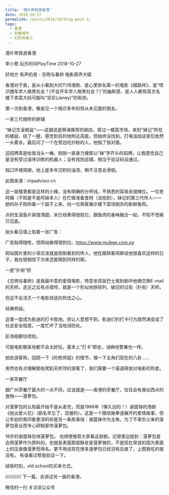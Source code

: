 ```yaml
---
title: '港片带我游香港'
date: 2018-10-27
permalink: /posts/2018/10/blog-post-1/
tags:
  - 香港
  - 折叠城市
  - 幻彩咏香江
---
```


港片带我游香港

李小卷  玩乐时间PlayTime  2018-10-27

好地方
有声奶昔 - 志明与春娇 电影原声大碟

香港对于我，是从小看到大的TVB港剧、是心里排名第一的电影《细路祥》、是“唔识揸车学人做黑社会？(不会开车学人做黑社会？)”的幽默感、是人人都有英文名楼下卖菜大妈可能叫“坚尼(Janey)”的街坊。

第一次到香港，像是见一个相识多年的但从未见面的朋友。
 
一家三代相传的粥铺

“妹记生滚粥品”——这据说是蔡澜推荐的粥店。穿过一楼菜市场，来到“妹记”所在的楼层，绕了一圈，感觉到目的地附近高能，但始终没找到。打电话给店家后依然一头雾水。最后问了一个在旁边吃炒粉的人，他指了指对面。

这招牌真是给我当头一棒。刚刚一直奋力搜索以“妹”字开头的招牌，让我感觉自己是没有受过语序训练的机器人；没有找到店铺，相当于验证码没通过。

档口环境简陋，地上是多年沉积的油渍，稍不注意会滑倒。

此图来源：tripadvisor.cn

这一层楼里都是这样的小摊，没有明确的分界线，不熟悉的容易坐错摊位。一位老阿姨（不知是不是阿妹本人）在忙碌准备食材（没拍到），妹记的第三代传人——她的孙子刚拎着一个袋子上来，向一位熟客展示楼下菜场刚杀的新鲜鱼肉。

点的生滚鱼片粥很清甜，米已经煮得很软烂，跟鱼肉的香味融合一起，不知不觉碗已见底。


抬头看见墙上贴着一张广告：


广告贴得随性，但网站做得很到位。https://www.muikee.com.sg

网站图片里的小哥应该就是刚刚看到的传人，他在跟熟客闲聊说他很喜欢这样的日子，我也很相信下次来还能喝到同样的粥。
 
一座“扑街”桥

《志明与春娇》是我最中意的爱情电影，特意坐双层巴士晃到剧中他俩交换E-mail的天桥。走近之后有点错愕，就是一个形似地铁班列、破旧的过街（扑街）天桥。

但这不会浇灭一个电影信徒的热忱之心。

经典桥段。


这里一度成为影迷的打卡胜地。但让人意想不到，影迷们的打卡行为居然演变成了社会安全隐患，一度忙坏了当地消防处。
 

彭浩翔都估唔到。

可能电影朝圣地都不会太好玩，基本上“打卡”即走，油麻地警署也一样。

拍些游客照，回顾一下《陀枪师姐》的情节，搜一下主角们现在的八卦……

突然也有点理解那些爬到天桥顶的游客了，我们需要一个渠道释放对电影的热爱。

一家茶餐厅

跟广州茶餐厅最大的一点不同，应该就是——香港的茶餐厅，往往会有类似西点的食物——菠萝包。


对菠萝包的认知最开始不是从麦兜，而是1998年（够久远的！）谢霆锋的港剧《挞出爱火花》（剧名早忘了，现搜的）。这是一个围绕跆拳道展开的爱情故事，但让年幼的我印象更深的却是另一条故事线：谢霆锋作为主角，为了不辜负父亲的菠萝包家业而专心研制家传菠萝包。

18岁的谢霆锋在啃菠萝包。
也顺便推荐大家看这部剧。记得里边提到：菠萝包是会用菠萝作为原料的。也就是表面那层酥皮是菠萝做的，不是现在常说的因为表面上的压痕像菠萝而得名，更不用说现在很多菠萝包已经没有压痕了，上图我吃的就没有。
有谁看过帮我验证一下。


结账时刻，old school的买单方式。

 //////////
下一篇，会讲述另一面的香港。




微信扫一扫
关注该公众号